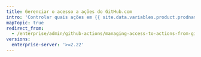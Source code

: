 ```yaml
---
title: Gerenciar o acesso a ações do GitHub.com
intro: 'Controlar quais ações em {{ site.data.variables.product.prodname_dotcom_the_website }} e em {{ site.data.variables.product.prodname_marketplace }} podem ser usadas na sua empresa.'
mapTopic: true
redirect_from:
  - /enterprise/admin/github-actions/managing-access-to-actions-from-githubcom
versions:
  enterprise-server: '>=2.22'
---
```


